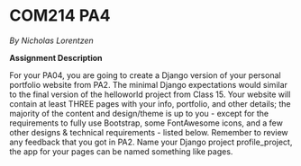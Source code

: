 # COM214 PA4
*By Nicholas Lorentzen*

**Assignment Description**

For your PA04, you are going to create a Django version of your personal portfolio website from PA2. The minimal Django expectations would similar to the final version of the helloworld project from Class 15. Your website will contain at least THREE pages with your info, portfolio, and other details; the majority of the content and design/theme is up to you - except for the requirements to fully use Bootstrap, some FontAwesome icons, and a few other designs & technical requirements - listed below. Remember to review any feedback that you got in PA2. Name your Django project profile_project, the app for your pages can be named something like pages. 
